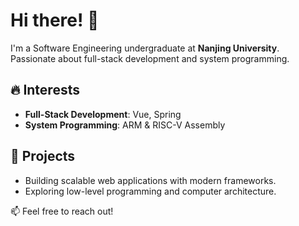 # Hi there! 👋

I'm a Software Engineering undergraduate at **Nanjing University**. Passionate about full-stack development and system programming.

## 🔥 Interests
- **Full-Stack Development**: Vue, Spring
- **System Programming**: ARM & RISC-V Assembly

## 🚀 Projects
- Building scalable web applications with modern frameworks.
- Exploring low-level programming and computer architecture.

📫 Feel free to reach out!

